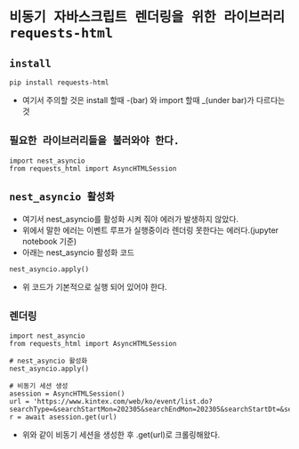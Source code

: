 # `비동기 자바스크립트 렌더링을 위한 라이브러리 requests-html`

## `install`

```
pip install requests-html
```
- 여기서 주의할 것은 install 할때 -(bar) 와 import 할때 _(under bar)가 다르다는 것 

## `필요한 라이브러리들을 불러와야 한다.`

```
import nest_asyncio
from requests_html import AsyncHTMLSession
```

## `nest_asyncio 활성화`

- 여기서 nest_asyncio를 활성화 시켜 줘야 에러가 발생하지 않았다.
- 위에서 말한 에러는 이벤트 루프가 실행중이라 렌더링 못한다는 에러다.(jupyter notebook 기준)
- 아래는 nest_asyncio 활성화 코드
```
nest_asyncio.apply()
```
- 위 코드가 기본적으로 실행 되어 있어야 한다.

## `렌더링`

```
import nest_asyncio
from requests_html import AsyncHTMLSession

# nest_asyncio 활성화
nest_asyncio.apply()

# 비동기 세션 생성
asession = AsyncHTMLSession()
url = 'https://www.kintex.com/web/ko/event/list.do?searchType=&searchStartMon=202305&searchEndMon=202305&searchStartDt=&searchEndDt='
r = await asession.get(url)
```
- 위와 같이 비동기 세션을 생성한 후 .get(url)로 크롤링해왔다.
